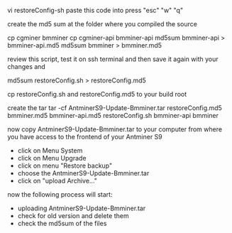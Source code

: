  vi restoreConfig-sh
 paste this code into
 press "esc" "w" "q"

 create the md5 sum at the folder where you compiled the source

  cp cgminer bmminer
  cp cgminer-api bmminer-api
  md5sum bmminer-api > bmminer-api.md5
  md5sum bmminer > bmminer.md5

  review this script, test it on ssh terminal and then save it again with your changes and

  md5sum restoreConfig.sh > restoreConfig.md5

  cp restoreConfig.sh and restoreConfig.md5 to your build root

 create the tar
 tar -cf AntminerS9-Update-Bmminer.tar restoreConfig.md5 bmminer.md5 bmminer-api.md5 restoreConfig.sh bmminer-api bmminer

 now copy AntminerS9-Update-Bmminer.tar to your computer from where you have access to the frontend of your Antminer S9

  * click on Menu System
  * click on Menu Upgrade
  * click on menu "Restore backup"
  * choose the AntminerS9-Update-Bmminer.tar
  * click on "upload Archive..."

 now the following process will start:

   * uploading AntminerS9-Update-Bmminer.tar
   * check for old version and delete them
   * check the md5sum of the files